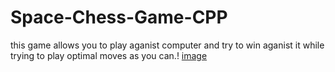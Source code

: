 # Space-Chess-Game-CPP
this game allows you to play aganist computer and try to win aganist it while trying to play optimal moves as you can.!
[image](https://user-images.githubusercontent.com/115043870/206902415-de923944-cd41-4fdc-979a-33d4ad74c713.png)
